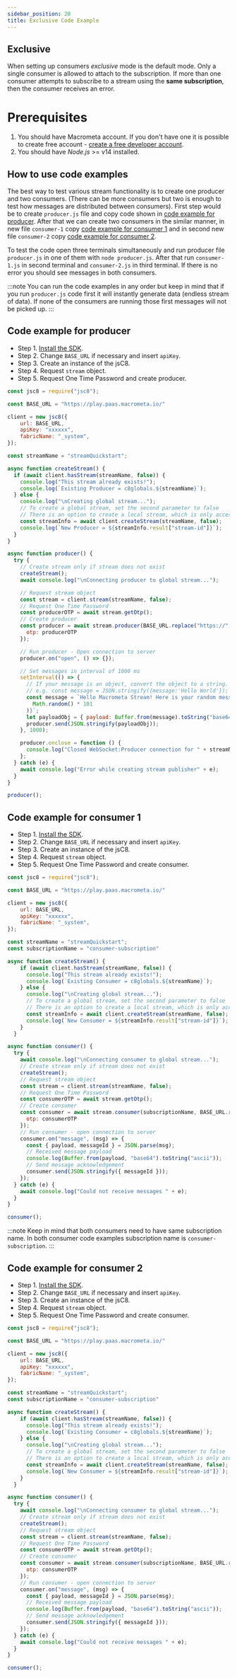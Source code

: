 ```yaml
---
sidebar_position: 20
title: Exclusive Code Example
---
```


## Exclusive

When setting up consumers _exclusive_ mode is the default mode. Only a single consumer is allowed to attach to the subscription. If more than one consumer attempts to subscribe to a stream using the **same subscription**, then the consumer receives an error.

# Prerequisites
1. You should have Macrometa account. If you don't have one it is possible to create free account - [create a free developer account](https://auth-play.macrometa.io/sign-up).
2. You should have _Node.js_ >= v14 installed.

## How to use code examples

The best way to test various stream functionality is to create one producer and two consumers. (There can be more consumers but two is enough to test how messages are distributed between consumers). First step would be to create `producer.js` file and copy code shown in [code example for producer](#code-example-for-producer). After that we can create two consumers in the similar manner, in new file `consumer-1` copy [code example for consumer 1](#code-example-for-consumer-1) and in second new file `consumer-2` copy [code example for consumer 2](#code-example-for-consumer-2).

To test the code open three terminals simultaneously and run producer file `producer.js` in one of them with `node producer.js`. After that run `consumer-1.js` in second terminal and `consumer-2.js` in third terminal.
If there is no error you should see messages in both consumers.

:::note
You can run the code examples in any order but keep in mind that if you run `producer.js` code first it will instantly generate data (endless stream of data). If none of the consumers are running those first messages will not be picked up.
:::


## Code example for producer

<Tabs groupId="modify-single">
<TabItem value="javascript" label=" JavaScript SDK">

- Step 1. [Install the SDK](../../../sdks/install-sdks.md).
- Step 2. Change `BASE_URL` if necessary and insert `apiKey`.
- Step 3. Create an instance of the jsC8.
- Step 4. Request `stream` object.
- Step 5. Request One Time Password and create producer.

```js
const jsc8 = require("jsc8");

const BASE_URL = "https://play.paas.macrometa.io/"

client = new jsc8({
    url: BASE_URL,
    apiKey: "xxxxxx",
    fabricName: "_system",
});

const streamName = "streamQuickstart";

async function createStream() {
  if (await client.hasStream(streamName, false)) {
    console.log("This stream already exists!");
    console.log(`Existing Producer = c8globals.${streamName}`);
  } else {
    console.log("\nCreating global stream...");
    // To create a global stream, set the second parameter to false
    // There is an option to create a local stream, which is only accessible within the region
    const streamInfo = await client.createStream(streamName, false);
    console.log(`New Producer = ${streamInfo.result["stream-id"]}`);
  }
}

async function producer() {
  try {
    // Create stream only if stream does not exist
    createStream();
    await console.log("\nConnecting producer to global stream...");

    // Request stream object
    const stream = client.stream(streamName, false);
    // Request One Time Password
    const producerOTP = await stream.getOtp();
    // Create producer
    const producer = await stream.producer(BASE_URL.replace("https://",""), {
      otp: producerOTP
    });

    // Run producer - Open connection to server
    producer.on("open", () => {});

    // Set messages in interval of 1000 ms
    setInterval(() => {
      // If your message is an object, convert the object to a string.
      // e.g. const message = JSON.stringify({message:'Hello World'});
      const message = `Hello Macrometa Stream! Here is your random message number ${Math.floor(
        Math.random() * 101
      )}`;
      let payloadObj = { payload: Buffer.from(message).toString("base64") };
      producer.send(JSON.stringify(payloadObj));
    }, 1000);

    producer.onclose = function () {
      console.log("Closed WebSocket:Producer connection for " + streamName);
    };
  } catch (e) {
    await console.log("Error while creating stream publisher" + e);
  }
}

producer();
```

</TabItem>
</Tabs>

## Code example for consumer 1

<Tabs groupId="modify-single">
<TabItem value="javascript" label=" JavaScript SDK">

- Step 1. [Install the SDK](../../../sdks/install-sdks.md).
- Step 2. Change `BASE_URL` if necessary and insert `apiKey`.
- Step 3. Create an instance of the jsC8.
- Step 4. Request `stream` object.
- Step 5. Request One Time Password and create consumer.

```js
const jsc8 = require("jsc8");

const BASE_URL = "https://play.paas.macrometa.io/"

client = new jsc8({
    url: BASE_URL,
    apiKey: "xxxxxx",
    fabricName: "_system",
});

const streamName = "streamQuickstart";
const subscriptionName = "consumer-subscription"

async function createStream() {
    if (await client.hasStream(streamName, false)) {
      console.log("This stream already exists!");
      console.log(`Existing Consumer = c8globals.${streamName}`);
    } else {
      console.log("\nCreating global stream...");
      // To create a global stream, set the second parameter to false
      // There is an option to create a local stream, which is only accessible within the region
      const streamInfo = await client.createStream(streamName, false);
      console.log(`New Consumer = ${streamInfo.result["stream-id"]}`);
    }
  }

async function consumer() {
  try {
    await console.log("\nConnecting consumer to global stream...");
    // Create stream only if stream does not exist
    createStream();
    // Request stream object
    const stream = client.stream(streamName, false);
    // Request One Time Password
    const consumerOTP = await stream.getOtp();
    // Create consumer
    const consumer = await stream.consumer(subscriptionName, BASE_URL.replace("https://",""), {
      otp: consumerOTP
    });
    // Run consumer - open connection to server
    consumer.on("message", (msg) => {
      const { payload, messageId } = JSON.parse(msg);
      // Received message payload
      console.log(Buffer.from(payload, "base64").toString("ascii"));
      // Send message acknowledgement
      consumer.send(JSON.stringify({ messageId }));
    });
  } catch (e) {
    await console.log("Could not receive messages " + e);
  }
}

consumer();
```
</TabItem>
</Tabs>

:::note
Keep in mind that both consumers need to have same subscription name. In both consumer code examples subscription name is `consumer-subscription`.
:::

## Code example for consumer 2

<Tabs groupId="modify-single">
<TabItem value="javascript" label=" JavaScript SDK">

- Step 1. [Install the SDK](../../../sdks/install-sdks.md).
- Step 2. Change `BASE_URL` if necessary and insert `apiKey`.
- Step 3. Create an instance of the jsC8.
- Step 4. Request `stream` object.
- Step 5. Request One Time Password and create consumer.

```js
const jsc8 = require("jsc8");

const BASE_URL = "https://play.paas.macrometa.io/"

client = new jsc8({
    url: BASE_URL,
    apiKey: "xxxxxx",
    fabricName: "_system",
});

const streamName = "streamQuickstart";
const subscriptionName = "consumer-subscription"

async function createStream() {
    if (await client.hasStream(streamName, false)) {
      console.log("This stream already exists!");
      console.log(`Existing Consumer = c8globals.${streamName}`);
    } else {
      console.log("\nCreating global stream...");
      // To create a global stream, set the second parameter to false
      // There is an option to create a local stream, which is only accessible within the region
      const streamInfo = await client.createStream(streamName, false);
      console.log(`New Consumer = ${streamInfo.result["stream-id"]}`);
    }
  }

async function consumer() {
  try {
    await console.log("\nConnecting consumer to global stream...");
    // Create stream only if stream does not exist
    createStream();
    // Request stream object
    const stream = client.stream(streamName, false);
    // Request One Time Password
    const consumerOTP = await stream.getOtp();
    // Create consumer
    const consumer = await stream.consumer(subscriptionName, BASE_URL.replace("https://",""), {
      otp: consumerOTP
    });
    // Run consumer - open connection to server
    consumer.on("message", (msg) => {
      const { payload, messageId } = JSON.parse(msg);
      // Received message payload
      console.log(Buffer.from(payload, "base64").toString("ascii"));
      // Send message acknowledgement
      consumer.send(JSON.stringify({ messageId }));
    });
  } catch (e) {
    await console.log("Could not receive messages " + e);
  }
}

consumer();
```
</TabItem>
</Tabs>